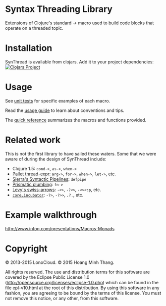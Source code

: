 # Syntax Threading Library

Extensions of Clojure's standard -> macro used to build code blocks that
operate on a threaded topic.

# Installation

SynThread is available from clojars. Add it to your project dependencies:
[![Clojars Project](http://clojars.org/lonocloud/synthread/latest-version.svg)](http://clojars.org/lonocloud/synthread)

# Usage

See [unit tests](test/lonocloud/synthread/test.cljc) for specific examples of each macro.

Read the [usage guide](https://github.com/LonoCloud/synthread/wiki/usage) to learn about conventions and tips.

The [quick reference](https://github.com/LonoCloud/synthread/wiki/quickref) summarizes the macros and functions provided. 

# Related work

This is not the first library to have sailed these waters. Some that
we were aware of during the design of SynThread include:

- Clojure 1.5: `cond->`, `as->`, `when->`
- [Pallet thread-expr](https://github.com/pallet/thread-expr): `arg->`, `for->`, `when->`, `let->`, etc.
- [Sierra's Syntactic Pipelines](http://stuartsierra.com/2012/09/12/when-to-write-a-macro): `defpipe`
- [Prismatic plumbing](https://github.com/Prismatic/plumbing/blob/master/src/plumbing/core.clj#L280): `fn->`
- [Levy's swiss-arrows](https://github.com/rplevy/swiss-arrows): `-<>`, `-?<>`, `-<><:p`, etc.
- [`core.incubator`](https://github.com/clojure/core.incubator): `-?>`, `-?>>`, `.?.`, etc.

# Example walkthrough

http://www.infoq.com/presentations/Macros-Monads

# Copyright

© 2013-2015 LonoCloud.
© 2015 Hoang Minh Thang.

All rights reserved.
The use and distribution terms for this software are covered by the
Eclipse Public License 1.0 (http://opensource.org/licenses/eclipse-1.0.php)
which can be found in the file epl-v10.html at the root of this
distribution. By using this software in any fashion, you are agreeing
to be bound by the terms of this license. You must not remove this
notice, or any other, from this software.
